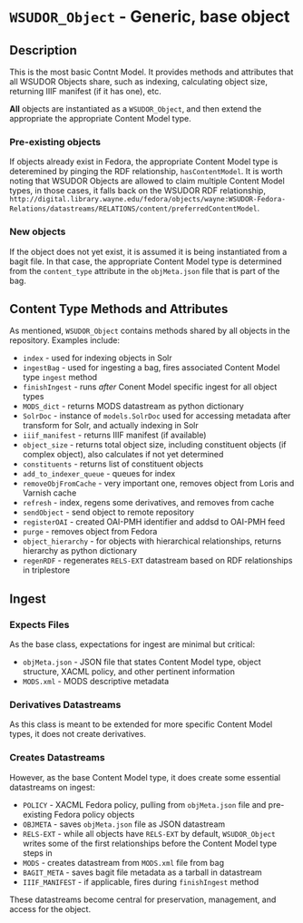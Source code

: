 # `WSUDOR_Object` - Generic, base object

## Description

This is the most basic Contnt Model.  It provides methods and attributes that all WSUDOR Objects share, such as indexing, calculating object size, returning IIIF manifest (if it has one), etc.

**All** objects are instantiated as a `WSUDOR_Object`, and then extend the appropriate the appropriate Content Model type.

### Pre-existing objects

If objects already exist in Fedora, the appropriate Content Model type is deteremined by pinging the RDF relationship, `hasContentModel`.  It is worth noting that WSUDOR Objects are allowed to claim multiple Content Model types, in those cases, it falls back on the WSUDOR RDF relationship, `http://digital.library.wayne.edu/fedora/objects/wayne:WSUDOR-Fedora-Relations/datastreams/RELATIONS/content/preferredContentModel`.  

### New objects

If the object does not yet exist, it is assumed it is being instantiated from a bagit file.  In that case, the appropriate Content Model type is determined from the `content_type` attribute in the `objMeta.json` file that is part of the bag.

## Content Type Methods and Attributes

As mentioned, `WSUDOR_Object` contains methods shared by all objects in the repository.  Examples include:

 * `index` - used for indexing objects in Solr
 * `ingestBag` - used for ingesting a bag, fires associated Content Model type `ingest` method
 * `finishIngest` - runs *after* Conent Model specific ingest for all object types
 * `MODS_dict` - returns MODS datastream as python dictionary
 * `SolrDoc` - instance of `models.SolrDoc` used for accessing metadata after transform for Solr, and actually indexing in Solr
 * `iiif_manifest` - returns IIIF manifest (if available)
 * `object_size` - returns total object size, including constituent objects (if complex object), also calculates if not yet determined
 * `constituents` - returns list of constituent objects
 * `add_to_indexer_queue` - queues for index
 * `removeObjFromCache` - very important one, removes object from Loris and Varnish cache
 * `refresh` - index, regens some derivatives, and removes from cache
 * `sendObject` - send object to remote repository
 * `registerOAI` - created OAI-PMH identifier and addsd to OAI-PMH feed
 * `purge` - removes object from Fedora
 * `object_hierarchy` - for objects with hierarchical relationships, returns hierarchy as python dictionary
 * `regenRDF` - regenerates `RELS-EXT` datastream based on RDF relationships in triplestore
 
## Ingest

### Expects Files

As the base class, expectations for ingest are minimal but critical:

 * `objMeta.json` - JSON file that states Content Model type, object structure, XACML policy, and other pertinent information
 * `MODS.xml` - MODS descriptive metadata

### Derivatives Datastreams

As this class is meant to be extended for more specific Content Model types, it does not create derivatives.

### Creates Datastreams

However, as the base Content Model type, it does create some essential datastreams on ingest:

 * `POLICY` - XACML Fedora policy, pulling from `objMeta.json` file and pre-existing Fedora policy objects
 * `OBJMETA` - saves `objMeta.json` file as JSON datastream
 * `RELS-EXT` - while all objects have `RELS-EXT` by default, `WSUDOR_Object` writes some of the first relationships before the Content Model type steps in
 * `MODS` - creates datastream from `MODS.xml` file from bag
 * `BAGIT_META` - saves bagit file metadata as a tarball in datastream
 * `IIIF_MANIFEST` - if applicable, fires during `finishIngest` method

These datastreams become central for preservation, management, and access for the object.



